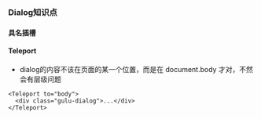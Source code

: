 ### Dialog知识点

#### 具名插槽

#### Teleport

- dialog的内容不该在页面的某一个位置，而是在 document.body 才对，不然会有层级问题

```
<Teleport to="body">
  <div class="gulu-dialog">...</div>
</Teleport>
```
